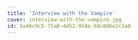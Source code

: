 ```yaml
---
title: 'Interview with the Vampire'
cover: interview-with-the-vampire.jpg
id: 5a46c9c5-75a0-4d52-950e-68c8d6e2c2a8
---
```

